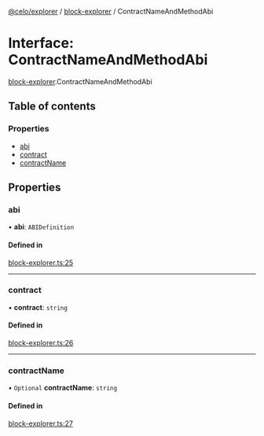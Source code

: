[@celo/explorer](../README.md) / [block-explorer](../modules/block_explorer.md) / ContractNameAndMethodAbi

# Interface: ContractNameAndMethodAbi

[block-explorer](../modules/block_explorer.md).ContractNameAndMethodAbi

## Table of contents

### Properties

- [abi](block_explorer.ContractNameAndMethodAbi.md#abi)
- [contract](block_explorer.ContractNameAndMethodAbi.md#contract)
- [contractName](block_explorer.ContractNameAndMethodAbi.md#contractname)

## Properties

### abi

• **abi**: `ABIDefinition`

#### Defined in

[block-explorer.ts:25](https://github.com/celo-org/developer-tooling/blob/master/packages/sdk/explorer/src/block-explorer.ts#L25)

___

### contract

• **contract**: `string`

#### Defined in

[block-explorer.ts:26](https://github.com/celo-org/developer-tooling/blob/master/packages/sdk/explorer/src/block-explorer.ts#L26)

___

### contractName

• `Optional` **contractName**: `string`

#### Defined in

[block-explorer.ts:27](https://github.com/celo-org/developer-tooling/blob/master/packages/sdk/explorer/src/block-explorer.ts#L27)
